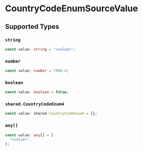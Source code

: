 # CountryCodeEnumSourceValue


## Supported Types

### `string`

```typescript
const value: string = "<value>";
```

### `number`

```typescript
const value: number = 7908.4;
```

### `boolean`

```typescript
const value: boolean = false;
```

### `shared.CountryCodeEnum4`

```typescript
const value: shared.CountryCodeEnum4 = {};
```

### `any[]`

```typescript
const value: any[] = [
  "<value>",
];
```

